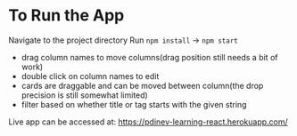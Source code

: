 # To Run the App
Navigate to the project directory
Run `npm install` -> `npm start` 

- drag column names to move columns(drag position still needs a bit of work)
- double click on column names to edit
- cards are draggable and can be moved between column(the drop precision is still somewhat limited)
- filter based on whether title or tag starts with the given string


Live app can be accessed at: https://pdinev-learning-react.herokuapp.com/
